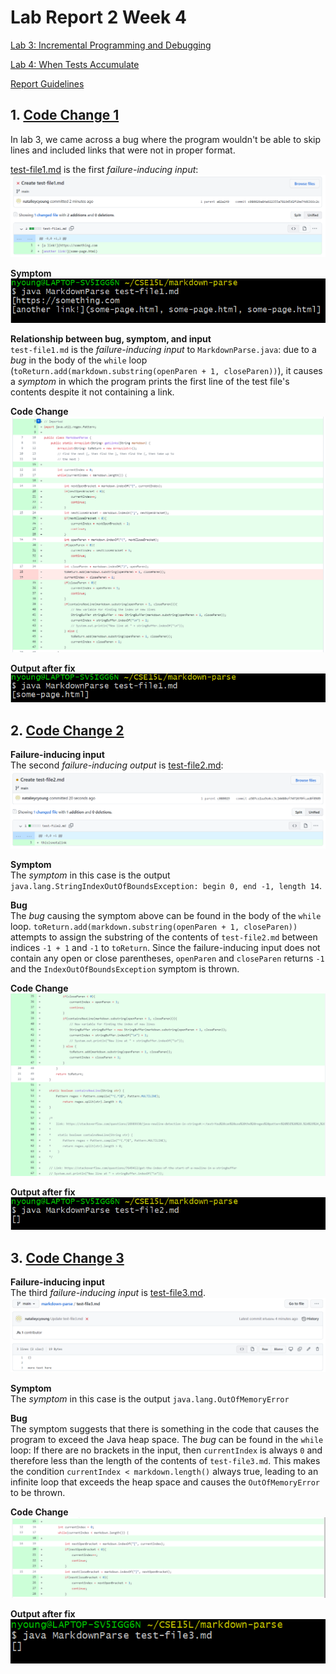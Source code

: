 # Lab Report 2 Week 4

[Lab 3: Incremental Programming and Debugging](https://ucsd-cse15l-w22.github.io/week/week3/)

[Lab 4: When Tests Accumulate](https://ucsd-cse15l-w22.github.io/week/week4/)

[Report Guidelines](https://ucsd-cse15l-w22.github.io/week/week4/#week-4-lab-report)


## 1. [Code Change 1](https://github.com/natalieycyoung/markdown-parse/commit/e98aaff90a2c625a3085ec1f47441dc2638ea95d)
In lab 3, we came across a bug where the program wouldn't be able to skip lines and included links that were not in proper format.

[test-file1.md](https://github.com/natalieycyoung/markdown-parse/blob/main/test-file1.md) is the first _failure-inducing input_:
![test-file1](Images/3-created-test-file1.png)

**Symptom**  
![symptom-1](Images/3-symptom-1.png)

**Relationship between bug, symptom, and input**  
`test-file1.md` is the _failure-inducing input_ to `MarkdownParse.java`: due to a _bug_ in the body of the `while` loop (`toReturn.add(markdown.substring(openParen + 1, closeParen))`), it causes a _symptom_ in which the program prints the first line of the test file's contents despite it not containing a link.

**Code Change**  
![code-change-1](Images/3-code-change-1.png)

**Output after fix**  
![fixed-output-1](Images/3-fixed-output-1.PNG)


## 2. [Code Change 2](https://github.com/natalieycyoung/markdown-parse/commit/e98aaff90a2c625a3085ec1f47441dc2638ea95d)

**Failure-inducing input**  
The second _failure-inducing output_ is [test-file2.md](https://github.com/natalieycyoung/markdown-parse/blob/main/test-file2.md):
![test-file2](Images/3-created-test-file2.png)

**Symptom**  
The _symptom_ in this case is the output `java.lang.StringIndexOutOfBoundsException: begin 0, end -1, length 14`.

**Bug**  
The _bug_ causing the symptom above can be found in the body of the `while` loop. `toReturn.add(markdown.substring(openParen + 1, closeParen))` attempts to assign the substring of the contents of `test-file2.md` between indices `-1 + 1` and `-1` to `toReturn`. Since the failure-inducing input does not contain any open or close parentheses, `openParen` and `closeParen` returns `-1` and the `IndexOutOfBoundsException` symptom is thrown.

**Code Change**
![code-change-2](Images/3-code-change-2.png)

**Output after fix**  
![fixed-output-2](Images/3-fixed-output-2.png)


## 3. [Code Change 3](https://github.com/natalieycyoung/markdown-parse/commit/e98aaff90a2c625a3085ec1f47441dc2638ea95d)

**Failure-inducing input**  
The third _failure-inducing input_ is [test-file3.md](https://github.com/natalieycyoung/markdown-parse/blob/main/test-file3.md).  
![test-file3](Images/3-created-test-file3.png)

**Symptom**  
The _symptom_ in this case is the output `java.lang.OutOfMemoryError`

**Bug**  
The symptom suggests that there is something in the code that causes the program to exceed the Java heap space. The _bug_ can be found in the `while` loop: If there are no brackets in the input, then `currentIndex` is always `0` and therefore less than the length of the contents of `test-file3.md`. This makes the condition `currentIndex < markdown.length()` always true, leading to an infinite loop that exceeds the heap space and causes the `OutOfMemoryError` to be thrown.

**Code Change**  
![code-change-3](Images/3-code-change-3.png)

**Output after fix**  
![fixed-output-3](Images/3-fixed-output-3.png)

